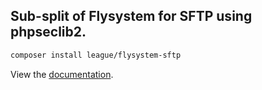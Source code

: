 ## Sub-split of Flysystem for SFTP using phpseclib2.

```bash
composer install league/flysystem-sftp
```

View the [documentation](https://flysystem.thephpleague.com/v2/docs/adapter/sftp/).
